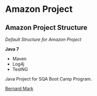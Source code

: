 # Amazon Project
## Amazon Project Structure

*Default Structure for Amazon Project*

**Java 7**

* Maven
* Log4j
* TestNG

Java Project for SQA Boot Camp Program.

[Bernard Mark](http://sqasolution.com)
